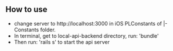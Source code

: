 ## How to use
- change server to http://localhost:3000 in iOS PLConstants of |-Constants folder.
- In terminal, get to local-api-backend directory, run: 'bundle'
- Then run: 'rails s' to start the api server
